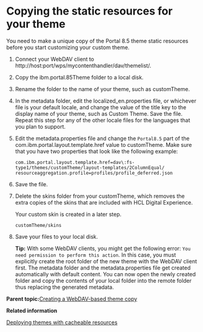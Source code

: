 # Copying the static resources for your theme 

You need to make a unique copy of the Portal 8.5 theme static resources before you start customizing your custom theme.

1.  Connect your WebDAV client to http://host:port/wps/mycontenthandler/dav/themelist/.

2.  Copy the ibm.portal.85Theme folder to a local disk.

3.  Rename the folder to the name of your theme, such as customTheme.

4.  In the metadata folder, edit the localized\_en.properties file, or whichever file is your default locale, and change the value of the title key to the display name of your theme, such as Custom Theme. Save the file. Repeat this step for any of the other locale files for the languages that you plan to support.

5.  Edit the metadata.properties file and change the `Portal8.5` part of the com.ibm.portal.layout.template.href value to customTheme. Make sure that you have two properties that look like the following example:

    ```
    com.ibm.portal.layout.template.href=dav\:fs-type1/themes/customTheme/layout-templates/2ColumnEqual/
    resourceaggregation.profile=profiles/profile_deferred.json
    ```

6.  Save the file.

7.  Delete the skins folder from your customTheme, which removes the extra copies of the skins that are included with HCL Digital Experience.

    Your custom skin is created in a later step.

    ```
    customTheme/skins
    ```

8.  Save your files to your local disk.

    **Tip:** With some WebDAV clients, you might get the following error: `You need permission to perform this action`. In this case, you must explicitly create the root folder of the new theme with the WebDAV client first. The metadata folder and the metadata.properties file get created automatically with default content. You can now open the newly created folder and copy the contents of your local folder into the remote folder thus replacing the generated metadata.


**Parent topic:**[Creating a WebDAV-based theme copy ](../dev-theme/themeopt_themedev_manual_webdav.md)

**Related information**  


[Deploying themes with cacheable resources ](../dev-theme/themeopt_mod_adminmod.md)

